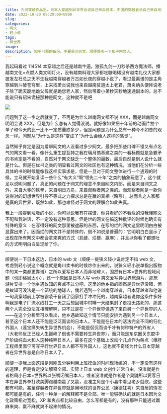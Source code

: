```yaml
---
title: 为何穿越作品里，日本人穿越到异世界会说自己来自日本，中国的穿越者说自己来自地球？
date: 2022-10-20 09:29:00+0800
slug: 
categories:
- 网文
- 轻小说
tags:
- 异世界
image:
description: 知乎问题的备份。主要是论网文，顺便爆杀一下知乎网文人。
---
```


我起码看过 114514 本穿越之后还是越南牛逼，独孤九剑一刀秒杀西方魔法师，播越南文化=点燃人类文明灯火，没有越南料理大家都吃糠喝稀没有越南礼仪大家都披发左衽总之天不生我越南穿越者万古如长夜的穿越小说了，看过最离谱的是主角穿越到斗破苍穹里，上来找萧炎说我也来自越南贫道太上老君，萧炎纳头便拜说老子除了跪天跪地跪父母就是跪您老人家，然后带着小弟秒天秒地速通副本的。总不能说只有绍宋诡秘那种是网文，这种就不是吧

![](https://img.amamiyayuuko.com/file/img-for-yuko-blog/202212212216099.jpg)

问题到了这一步之后就变了，不再是为什么越南网文都不说 XXX，而是越南网文明明会说 XXX，但是为什么总有人觉得没说。就好像如果把十年前的动画片拉个单子和今天的比一比不一定质量跌多少，但是问题是为什么总有一种今不如昔的观念一样。问题从“为什么是这样”变成了“为什么会给人这样的感觉”。

当然知乎肯定是因为爱聊网文的人没看过多少网文，最多把那些口碑不错又有点名气的网文看一看，像什么重生提瓦特之我在璃月搞基建之类的一看标题就是急霸矛的书肯定是不看的，自然对于网文缺乏一个整体的逼数，最后自然是别人说什么就是什么。但是在优书之类的明显看过网文的社区也有这种情况，当他们在分析一些具体的书的时候能像我这样实事求是，但是一旦对于网文整体进行一个通观的时候，立马就开始复读一些什么“有大义”啊“领先二十年”之类的抽象玩意了，这个就足以说明问题了。真正的问题在于网文的理念不来自网文内部，而是来自网文之外，来自大爹的铁拳，来自明日方舟，来自观察者网之类的。而观察者网是一款你说得对的幻想世界引导不等式之力探求总是在赢的真相（略写），总而言之人家那是真的异世界，既然如此，那也难怪对于网文的理解会如此失真。

我上一段提到垃圾的小说，你可以说我有在摆谱，你只看好的不看烂的没我懂网文不配和我讲话，不一定没有这种意思。但是烂的网文在搞这种批评的时候也确实有特殊的意义：在写得好的网文那里被遮蔽的东西，在写的烂的网文这里明明白白被显露出来了。因而烂的网文并不是特殊的，倒不如说是普遍的：它明明白白显示了出现在所有网文中都会拿来爽的方式（尬缝、烂梗、赢麻），并且以你看了都想吐的方式明明白白呈现给了你。

---

顺便说一下日本这边，日本的 web 文（顺便一提狭义轻小说肯定不指 web 文，考虑到轻小说这个概念就是角川卖书的时候炒作出来的，说狭义轻小说单指出版物中的某一类都更靠谱）之所以爱写日本人而非地球人，固然有日本=世界的视域问题（也即格局太小），还一个原因是日本人写 web 爽文爱写异世界旅游片，那旅游片安排一个他乡遇故知的爽点不过分吧，这里的他乡指的固然是异世界没错，但是故知可没法是一个笼统的地球人，倘若遇到一个越南穿越者，日本穿越者和他说一句我穿越前上学被霸凌干自闭了回家打手冲冲死的，越南穿越者说你这条件多好啊我是电子厂流水线打工一天之后想回城中村睡一天结果封了走投无路死的，那这两个人完全没法互相理解啊，只不过是在一个异世界偶遇了来自另一个异世界的人——在这个分析里可以看出，他乡遇故知这个情节只能安排为遇到另一个日本人，甚至这个日本人还不能是泛泛而谈的日本人，不能是在日本的活法完全不同的归化外国人（莲宝痛失转生异世界机会），不能是侃侃而谈千叶有何种特产的外省人（大老师反正已经人生巅峰了倒也不需要转生异世界），而只能是东京圈关东腔中产阶级纯血大和人这种纯粹日本人，最多在这个基础上改动个几点作为萌点（爆肝工程师里面宁可写平行世界日本人都不写外国人），这也就不奇怪为什么日本穿越者在异世界总是自称日本人了。

顺便一提我上面这段是刚刚五分钟利用上班摸鱼的时间现场编的，不一定没有这样的道理，但是肯定没法解释全部。实际上日本 web 文创作非常自由，没准就是作者格局小日本=世界所以张嘴闭嘴日本人，或者没准就是作者是个臭鼬所以要写日本在异世界拳打欧美脚踢越南赢了又赢，没准主角是个小县中看见老乡就砍，这些都有可能，甚至穿越者在异世界就是用地球的世界公民（康德狂喜）来自居的情况都可能是有的，任何一种单一的解释都不是全部。唯一能够确认的就是日本因为文化政策相对宽松，XP 和爽点都比较自由，怎么写都是有的，没有那种只能通过赢麻来爽、赢不麻就爽不起来的情况。